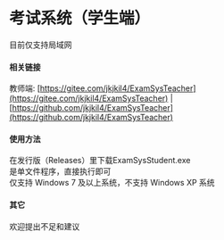 # 考试系统（学生端）
目前仅支持局域网

#### 相关链接
教师端: [https://gitee.com/jkjkil4/ExamSysTeacher](https://gitee.com/jkjkil4/ExamSysTeacher) | [https://github.com/jkjkil4/ExamSysTeacher](https://github.com/jkjkil4/ExamSysTeacher)

#### 使用方法
在发行版（Releases）里下载ExamSysStudent.exe  
是单文件程序，直接执行即可  
仅支持 Windows 7 及以上系统，不支持 Windows XP 系统

#### 其它
欢迎提出不足和建议
